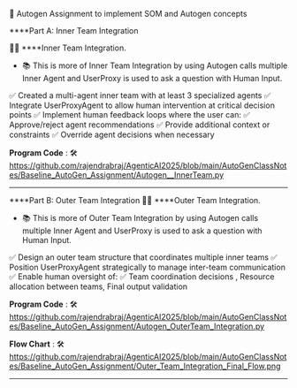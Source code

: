 🧠  Autogen Assignment to implement SOM and Autogen concepts

****Part A: Inner Team Integration 

🧑‍💻  ****Inner Team Integration.



* 📚 This is more of Inner Team Integration by using Autogen calls multiple Inner Agent and UserProxy is used to ask a question with Human Input.

✅ Created a multi-agent inner team with at least 3 specialized agents
✅  Integrate UserProxyAgent to allow human intervention at critical decision points
✅ Implement human feedback loops where the user can:
	✅ Approve/reject agent recommendations
	✅ Provide additional context or constraints
	✅ Override agent decisions when necessary

**Program Code** :  🛠️ https://github.com/rajendrabraj/AgenticAI2025/blob/main/AutoGenClassNotes/Baseline_AutoGen_Assignment/Autogen__InnerTeam.py

---

****Part B: Outer Team Integration 
🧑‍💻  ****Outer Team Integration.

* 📚 This is more of Outer Team Integration by using Autogen calls multiple Inner Agent and UserProxy is used to ask a question with Human Input.

✅ Design an outer team structure that coordinates multiple inner teams
✅ Position UserProxyAgent strategically to manage inter-team communication
✅ Enable human oversight of:
✅ Team coordination decisions , Resource allocation between teams, Final output validation

**Program Code** :   🛠️  https://github.com/rajendrabraj/AgenticAI2025/blob/main/AutoGenClassNotes/Baseline_AutoGen_Assignment/Autogen_OuterTeam_Integration.py

**Flow Chart** :  🛠️  https://github.com/rajendrabraj/AgenticAI2025/blob/main/AutoGenClassNotes/Baseline_AutoGen_Assignment/Outer_Team_Integration_Final_Flow.png

---


